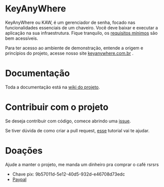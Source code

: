 # KeyAnyWhere

KeyAnyWhere ou KAW, é um gerenciador de senha, focado nas funcionalidades essenciais de um chaveiro. Você deve baixar e executar a aplicação na sua infraestrutura.
Fique tranquilo, os [requisitos mínimos](https://github.com/arthusantiago/KeyAnyWhere/wiki/1%E2%80%90-Requisitos-m%C3%ADnimos) são bem acessíveis.

Para ter acesso ao ambiente de demonstração, entende a origem e princípios do projeto, acesse nosso site [keyanywhere.com.br](https://keyanywhere.com.br/) .

# Documentação

Toda a documentação está na [wiki do projeto](https://github.com/arthusantiago/KeyAnyWhere/wiki).

# Contribuir com o projeto

Se deseja contribuir com código, comece abrindo uma [issue](https://github.com/arthusantiago/KeyAnyWhere/issues).

Se tiver dúvida de como criar a pull request, [esse](https://opensource.com/article/19/7/create-pull-request-github) tutorial vai te ajudar.

# Doações

Ajude a manter o projeto, me manda um dinheiro pra comprar o café rsrsrs

* Chave pix: 9b57011d-5e12-40d5-932d-e46708d73edc
* [Paypal](https://www.paypal.com/donate/?hosted_button_id=4GALYSE7U32VJ)
